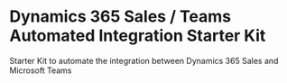 # Dynamics 365 Sales / Teams Automated Integration Starter Kit

Starter Kit to automate the integration between Dynamics 365 Sales and Microsoft Teams
